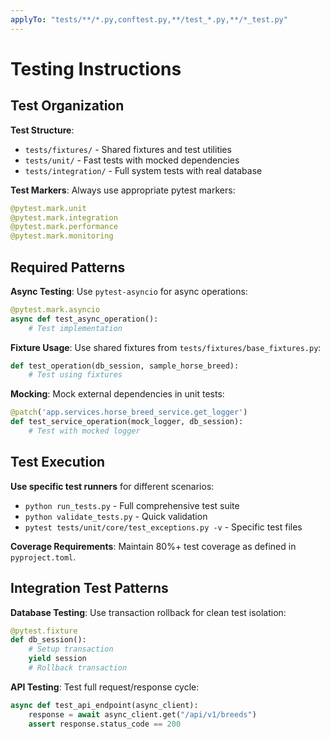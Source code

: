 ```yaml
---
applyTo: "tests/**/*.py,conftest.py,**/test_*.py,**/*_test.py"
---
```


# Testing Instructions

## Test Organization

**Test Structure**:
- `tests/fixtures/` - Shared fixtures and test utilities
- `tests/unit/` - Fast tests with mocked dependencies
- `tests/integration/` - Full system tests with real database

**Test Markers**: Always use appropriate pytest markers:
```python
@pytest.mark.unit
@pytest.mark.integration
@pytest.mark.performance
@pytest.mark.monitoring
```

## Required Patterns

**Async Testing**: Use `pytest-asyncio` for async operations:
```python
@pytest.mark.asyncio
async def test_async_operation():
    # Test implementation
```

**Fixture Usage**: Use shared fixtures from `tests/fixtures/base_fixtures.py`:
```python
def test_operation(db_session, sample_horse_breed):
    # Test using fixtures
```

**Mocking**: Mock external dependencies in unit tests:
```python
@patch('app.services.horse_breed_service.get_logger')
def test_service_operation(mock_logger, db_session):
    # Test with mocked logger
```

## Test Execution

**Use specific test runners** for different scenarios:
- `python run_tests.py` - Full comprehensive test suite
- `python validate_tests.py` - Quick validation
- `pytest tests/unit/core/test_exceptions.py -v` - Specific test files

**Coverage Requirements**: Maintain 80%+ test coverage as defined in `pyproject.toml`.

## Integration Test Patterns

**Database Testing**: Use transaction rollback for clean test isolation:
```python
@pytest.fixture
def db_session():
    # Setup transaction
    yield session
    # Rollback transaction
```

**API Testing**: Test full request/response cycle:
```python
async def test_api_endpoint(async_client):
    response = await async_client.get("/api/v1/breeds")
    assert response.status_code == 200
```